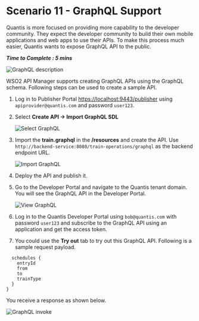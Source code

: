 # Scenario 11 - GraphQL Support

Quantis is more focused on providing more capability to the developer community. They expect the developer community to build their own mobile applications and web apps to use their APIs. To make this process much easier, Quantis wants to expose GraphQL API to the public.

**_Time to Complete : 5 mins_**

![GraphQL description]({{base_path}}/assets/img/tutorials/scenarios/graphql-schema-import.png)

WSO2 API Manager supports creating GraphQL APIs using the GraphQL schema. Following steps can be used to create a sample API.

1. Log in to Publisher Portal [https://localhost:9443/publisher](https://localhost:9443/publisher) using `apiprovider@quantis.com` and password `user123`.
2. Select **Create API → Import GraphQL SDL**

    ![Select GraphQL]({{base_path}}/assets/img/tutorials/scenarios/select-graphql.png)

3. Import the **train.graphql** in the **/resources** and create the API. Use `http://backend-service:8080/train-operations/graphql` as the backend endpoint URL.

    ![Import GraphQL]({{base_path}}/assets/img/tutorials/scenarios/import-graphql.png)

4. Deploy the API and publish it. 
5. Go to the Developer Portal and navigate to the Quantis tenant domain. You will see the GraphQL API in the Developer Portal.

    ![View GraphQL]({{base_path}}/assets/img/tutorials/scenarios/view-graphql.png)
6. Log in to the Quantis Developer Portal using `bob@quantis.com` with password `user123` and subscribe to the GraphQL API using an application and get the access token.
7. You could use the **Try out** tab to try out this GraphQL API. Following is a sample request payload.

```
  schedules {
    entryId
    from
    to
    trainType 
  }
}
```

You receive a response as shown below.

![GraphQL invoke]({{base_path}}/assets/img/tutorials/scenarios/response-graphql.png)

